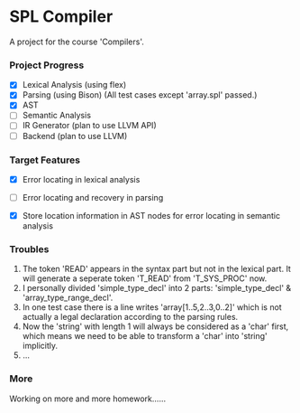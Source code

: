 # SPL Compiler

A project for the course 'Compilers'.

### Project Progress
- [x] Lexical Analysis (using flex)
- [x] Parsing (using Bison) (All test cases except 'array.spl' passed.)
- [x] AST
- [ ] Semantic Analysis
- [ ] IR Generator (plan to use LLVM API)
- [ ] Backend (plan to use LLVM)

### Target Features
- [x] Error locating in lexical analysis
- [ ] Error locating and recovery in parsing
- [x] Store location information in AST nodes for error locating in semantic analysis


### Troubles
1. The token 'READ' appears in the syntax part but not in the lexical part. It will generate a seperate token 'T_READ' from 'T_SYS_PROC' now.
2. I personally divided 'simple_type_decl' into 2 parts: 'simple_type_decl' & 'array_type_range_decl'.
3. In one test case there is a line writes 'array[1..5,2..3,0..2]' which is not actually a legal declaration according to the parsing rules.
4. Now the 'string' with length 1 will always be considered as a 'char' first, which means we need to be able to transform a 'char' into 'string' implicitly.
5. ...

### More
Working on more and more homework……